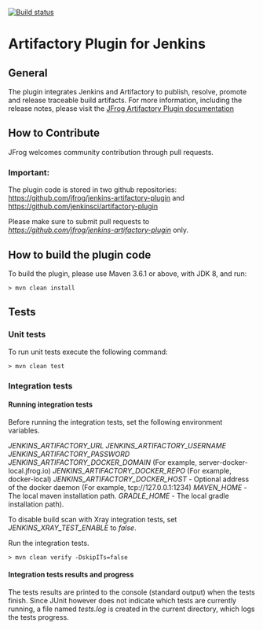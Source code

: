 [![Build status](https://ci.appveyor.com/api/projects/status/01cimn54er7nna82?svg=true)](https://ci.appveyor.com/project/jfrog-ecosystem/jenkins-artifactory-plugin)

# Artifactory Plugin for Jenkins

## General
The plugin integrates Jenkins and Artifactory to publish, resolve, promote and release traceable build artifacts.
For more information, including the release notes, please visit the [JFrog Artifactory Plugin documentation](https://www.jfrog.com/confluence/display/RTF/Jenkins+Artifactory+Plug-in)

## How to Contribute
JFrog welcomes community contribution through pull requests.

### Important:
The plugin code is stored in two github repositories:
https://github.com/jfrog/jenkins-artifactory-plugin and
https://github.com/jenkinsci/artifactory-plugin

Please make sure to submit pull requests to *https://github.com/jfrog/jenkins-artifactory-plugin* only.

## How to build the plugin code
To build the plugin, please use Maven 3.6.1 or above, with JDK 8, and run:
```console
> mvn clean install
```

## Tests
### Unit tests
To run unit tests execute the following command: 
```
> mvn clean test
```

### Integration tests
#### Running integration tests
Before running the integration tests, set the following environment variables.

*JENKINS_ARTIFACTORY_URL*
*JENKINS_ARTIFACTORY_USERNAME*
*JENKINS_ARTIFACTORY_PASSWORD*
*JENKINS_ARTIFACTORY_DOCKER_DOMAIN* (For example, server-docker-local.jfrog.io)
*JENKINS_ARTIFACTORY_DOCKER_REPO* (For example, docker-local)
*JENKINS_ARTIFACTORY_DOCKER_HOST* - Optional address of the docker daemon (For example, tcp://127.0.0.1:1234)
*MAVEN_HOME* - The local maven installation path.
*GRADLE_HOME* - The local gradle installation path).

To disable build scan with Xray integration tests, set *JENKINS_XRAY_TEST_ENABLE* to *false*.

Run the integration tests.
```
> mvn clean verify -DskipITs=false
```
#### Integration tests results and progress
The tests results are printed to the console (standard output) when the tests finish.
Since JUnit however does not indicate which tests are currently running, a file named *tests.log* is created in the current directory, which logs the tests progress. 